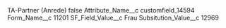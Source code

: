 <?xml version="1.0" encoding="UTF-8"?>
<CustomMetadata xmlns="http://soap.sforce.com/2006/04/metadata" xmlns:xsi="http://www.w3.org/2001/XMLSchema-instance" xmlns:xsd="http://www.w3.org/2001/XMLSchema">
    <label>TA-Partner (Anrede)</label>
    <protected>false</protected>
    <values>
        <field>Attribute_Name__c</field>
        <value xsi:type="xsd:string">customfield_14594</value>
    </values>
    <values>
        <field>Form_Name__c</field>
        <value xsi:type="xsd:string">11201</value>
    </values>
    <values>
        <field>SF_Field_Value__c</field>
        <value xsi:type="xsd:string">Frau</value>
    </values>
    <values>
        <field>Subsitution_Value__c</field>
        <value xsi:type="xsd:string">12969</value>
    </values>
</CustomMetadata>
